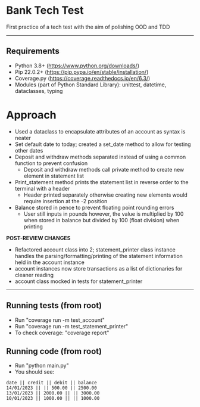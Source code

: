 # Bank Tech Test
First practice of a tech test with the aim of polishing OOD and TDD

----
## Requirements
- Python 3.8+ (https://www.python.org/downloads/)
- Pip 22.0.2+ (https://pip.pypa.io/en/stable/installation/)
- Coverage.py (https://coverage.readthedocs.io/en/6.3/)
- Modules (part of Python Standard Library): unittest, datetime, dataclasses, typing

# Approach
- Used a dataclass to encapsulate attributes of an account as syntax is neater
- Set default date to today; created a set_date method to allow for testing other dates
- Deposit and withdraw methods separated instead of using a common function to prevent confusion 
  - Deposit and withdraw methods call private method to create new element in statement list
- Print_statement method prints the statement list in reverse order to the terminal with a header 
  - Header printed separately otherwise creating new elements would require insertion at the -2 position
- Balance stored in pence to prevent floating point rounding errors
  - User still inputs in pounds however, the value is multiplied by 100 when stored in balance but divided by 100 (float division) when printing

**POST-REVIEW CHANGES**
- Refactored account class into 2; statement_printer class instance handles the parsing/formatting/printing of the statement information held in the account instance
- account instances now store transactions as a list of dictionaries for cleaner reading
- account class mocked in tests for statement_printer

----
## Running tests (from root)
- Run "coverage run -m test_account"
- Run "coverage run -m test_statement_printer"
- To check coverage: "coverage report"

## Running code (from root)
- Run "python main.py"
- You should see:
```
date || credit || debit || balance
14/01/2023 || || 500.00 || 2500.00
13/01/2023 || 2000.00 || || 3000.00
10/01/2023 || 1000.00 || || 1000.00
```


